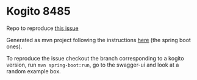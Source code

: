# Kogito 8485

Repo to reproduce [this issue](https://issues.redhat.com/browse/KOGITO-8485?filter=-2)

Generated as mvn project following the instructions [here](https://issues.redhat.com/browse/KOGITO-8485?filter=-2)
(the spring boot ones).

To reproduce the issue checkout the branch corresponding to a kogito version, run `mvn spring-boot:run`, go to the
swagger-ui and look at a random example box.
